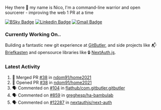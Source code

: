 
Hey there 👋 my name is Nico, I'm a command-line warrior and open sourcerer - improving the web 1 PR at a time

[![BSky Badge](https://img.shields.io/badge/-%20%40ndo.dev%20-%200285FF?style=flat-square&logo=bluesky&color=%23161e27)](https://bsky.app/profile/ndo.dev) [![Linkedin Badge](https://img.shields.io/badge/-ndom91-blue?style=flat-square&logo=Linkedin&logoColor=white&link=https://www.linkedin.com/in/ndom91/)](https://www.linkedin.com/in/ndom91/) [![Gmail Badge](https://img.shields.io/badge/-yo@ndo.dev-c14438?style=flat-square&logo=mail.ru&logoColor=white&link=mailto:yo@ndo.dev)](mailto:yo@ndo.dev)

### Currently Working On..

Building a fantastic new git experience at [GitButler](https://github.com/gitbutlerapp), and side projects like 📬 [Briefkasten](https://briefkastenhq.com) and opensource libraries like 🔒 [NextAuth.js](https://github.com/nextauthjs/next-auth).

<!--START_SECTION_PROFILE_VIEWS:readme-info-->
<!--END_SECTION_PROFILE_VIEWS:readme-info-->

<!--START_SECTION_DAILY_COMMIT:readme-info-->
<!--END_SECTION_DAILY_COMMIT:readme-info-->

<!--START_SECTION_WEEKLY_COMMIT:readme-info-->
<!--END_SECTION_WEEKLY_COMMIT:readme-info-->

### Latest Activity

<!--START_SECTION:activity-->
1. 🎉 Merged PR [#38](https://github.com/ndom91/home2021/pull/38) in [ndom91/home2021](https://github.com/ndom91/home2021)
2. 💪 Opened PR [#38](https://github.com/ndom91/home2021/pull/38) in [ndom91/home2021](https://github.com/ndom91/home2021)
3. 🗣 Commented on [#104](https://github.com/flathub/com.gitbutler.gitbutler/pull/104#issuecomment-2630448266) in [flathub/com.gitbutler.gitbutler](https://github.com/flathub/com.gitbutler.gitbutler)
4. 🗣 Commented on [#859](https://github.com/greghesp/ha-bambulab/pull/859#issuecomment-2629472829) in [greghesp/ha-bambulab](https://github.com/greghesp/ha-bambulab)
5. 🗣 Commented on [#12287](https://github.com/nextauthjs/next-auth/pull/12287#issuecomment-2629408461) in [nextauthjs/next-auth](https://github.com/nextauthjs/next-auth)
<!--END_SECTION:activity-->
